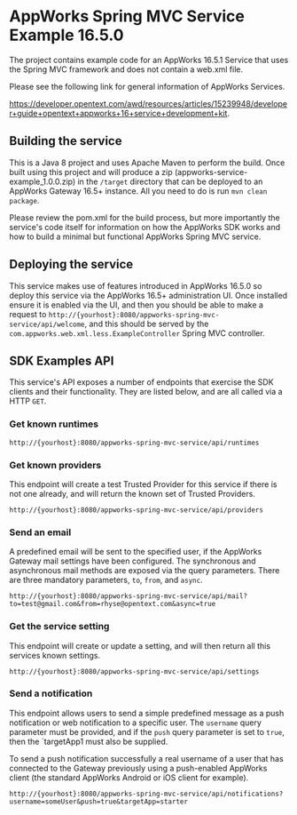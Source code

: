 # AppWorks Spring MVC Service Example 16.5.0

The project contains example code for an AppWorks 16.5.1 Service that uses the
Spring MVC framework and does not contain a web.xml file. 

Please see the following link for general information of AppWorks Services.

https://developer.opentext.com/awd/resources/articles/15239948/developer+guide+opentext+appworks+16+service+development+kit.

## Building the service

This is a Java 8 project and uses Apache Maven to perform the build. Once built using this
project and will produce a zip (appworks-service-example_1.0.0.zip) in the `/target` directory that can be deployed
to an AppWorks Gateway 16.5+ instance. All you need to do is run `mvn clean package`.

Please review the pom.xml for the build process, but more importantly the service's code itself for information on
how the AppWorks SDK works and how to build a minimal but functional AppWorks Spring MVC service.

## Deploying the service

This service makes use of features introduced in AppWorks 16.5.0 so deploy this service via the AppWorks 16.5+ 
administration UI. Once installed ensure it is enabled via the UI, and then you should be able to make a request 
to `http://{yourhost}:8080/appworks-spring-mvc-service/api/welcome`, and this should be served by the 
`com.appworks.web.xml.less.ExampleController` Spring MVC controller.

## SDK Examples API

This service's API exposes a number of endpoints that exercise the SDK clients and their functionality. They are 
listed below, and are all called via a HTTP `GET`.

### Get known runtimes

`http://{yourhost}:8080/appworks-spring-mvc-service/api/runtimes`

### Get known providers

This endpoint will create a test Trusted Provider for this service if there is not one already, and will return
the known set of Trusted Providers.

`http://{yourhost}:8080/appworks-spring-mvc-service/api/providers`

### Send an email

A predefined email will be sent to the specified user, if the AppWorks Gateway mail settings have been configured. 
The synchronous and asynchronous mail methods are exposed via the query parameters. There are three mandatory
parameters, `to`, `from`, and `async`.

`http://{yourhost}:8080/appworks-spring-mvc-service/api/mail?to=test@gmail.com&from=rhyse@opentext.com&async=true`

### Get the service setting

This endpoint will create or update a setting, and will then return all this services known settings.

`http://{yourhost}:8080/appworks-spring-mvc-service/api/settings`

### Send a notification

This endpoint allows users to send a simple predefined message as a push notification or web notification to
a specific user. The `username` query parameter must be provided, and if the `push` query parameter is set to `true`, 
then the `targetApp1 must also be supplied. 

To send a push notification successfully a real username of a user that has connected to the Gateway previously 
using a push-enabled AppWorks client (the standard AppWorks Android or iOS client for example). 

`http://{yourhost}:8080/appworks-spring-mvc-service/api/notifications?username=someUser&push=true&targetApp=starter` 

